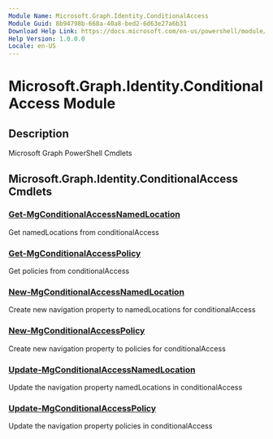 ```yaml
---
Module Name: Microsoft.Graph.Identity.ConditionalAccess
Module Guid: 8b94798b-668a-40a8-bed2-6d63e27a6b31
Download Help Link: https://docs.microsoft.com/en-us/powershell/module/microsoft.graph.identity.conditionalaccess
Help Version: 1.0.0.0
Locale: en-US
---
```


# Microsoft.Graph.Identity.ConditionalAccess Module
## Description
Microsoft Graph PowerShell Cmdlets

## Microsoft.Graph.Identity.ConditionalAccess Cmdlets
### [Get-MgConditionalAccessNamedLocation](Get-MgConditionalAccessNamedLocation.md)
Get namedLocations from conditionalAccess

### [Get-MgConditionalAccessPolicy](Get-MgConditionalAccessPolicy.md)
Get policies from conditionalAccess

### [New-MgConditionalAccessNamedLocation](New-MgConditionalAccessNamedLocation.md)
Create new navigation property to namedLocations for conditionalAccess

### [New-MgConditionalAccessPolicy](New-MgConditionalAccessPolicy.md)
Create new navigation property to policies for conditionalAccess

### [Update-MgConditionalAccessNamedLocation](Update-MgConditionalAccessNamedLocation.md)
Update the navigation property namedLocations in conditionalAccess

### [Update-MgConditionalAccessPolicy](Update-MgConditionalAccessPolicy.md)
Update the navigation property policies in conditionalAccess

